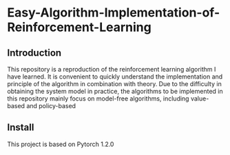 # Easy-Algorithm-Implementation-of-Reinforcement-Learning
## Introduction
This repository is a reproduction of the reinforcement learning algorithm I have learned. It is convenient to quickly understand the implementation and principle of the algorithm in combination with theory. Due to the difficulty in obtaining the system model in practice, the algorithms to be implemented in this repository mainly focus on model-free algorithms, including value-based and policy-based <bar>

## Install
This project is based on Pytorch 1.2.0
